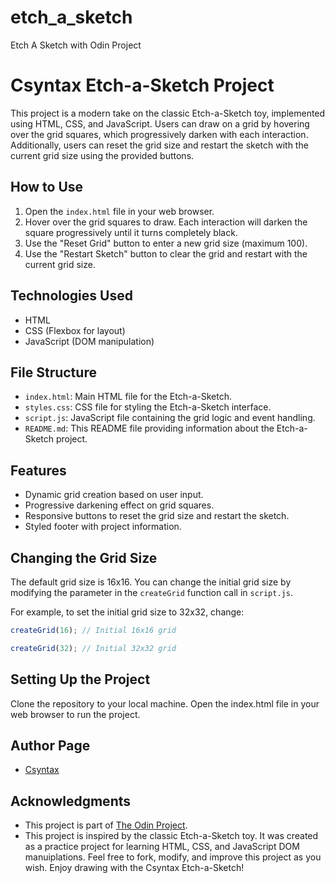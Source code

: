 # etch_a_sketch
Etch A Sketch with Odin Project

# Csyntax Etch-a-Sketch Project

This project is a modern take on the classic Etch-a-Sketch toy, implemented using HTML, CSS, and JavaScript. Users can draw on a grid by hovering over the grid squares, which progressively darken with each interaction. Additionally, users can reset the grid size and restart the sketch with the current grid size using the provided buttons.

## How to Use

1. Open the `index.html` file in your web browser.
2. Hover over the grid squares to draw. Each interaction will darken the square progressively until it turns completely black.
3. Use the "Reset Grid" button to enter a new grid size (maximum 100).
4. Use the "Restart Sketch" button to clear the grid and restart with the current grid size.

## Technologies Used

- HTML
- CSS (Flexbox for layout)
- JavaScript (DOM manipulation)

## File Structure

- `index.html`: Main HTML file for the Etch-a-Sketch.
- `styles.css`: CSS file for styling the Etch-a-Sketch interface.
- `script.js`: JavaScript file containing the grid logic and event handling.
- `README.md`: This README file providing information about the Etch-a-Sketch project.

## Features

- Dynamic grid creation based on user input.
- Progressive darkening effect on grid squares.
- Responsive buttons to reset the grid size and restart the sketch.
- Styled footer with project information.

## Changing the Grid Size

The default grid size is 16x16. You can change the initial grid size by modifying the parameter in the `createGrid` function call in `script.js`.

For example, to set the initial grid size to 32x32, change:

```javascript
createGrid(16); // Initial 16x16 grid

createGrid(32); // Initial 32x32 grid

```

## Setting Up the Project

Clone the repository to your local machine.
Open the index.html file in your web browser to run the project.

## Author Page

- [Csyntax](https://github.com/csyntax)

## Acknowledgments

- This project is part of [The Odin Project](https://www.theodinproject.com/).
- This project is inspired by the classic Etch-a-Sketch toy. It was created as a practice project for learning HTML, CSS, and JavaScript DOM manuiplations. Feel free to fork, modify, and improve this project as you wish. Enjoy drawing with the Csyntax Etch-a-Sketch!
